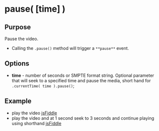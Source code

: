 # pause( [time] ) #

## Purpose ##

Pause the video.

 - Calling the `.pause()` method will trigger a `**pause**` event.

## Options ##

* **time** - number of seconds or SMPTE format string. Optional parameter that will seek to a specified time and pause the media, short hand for `.currentTime( time ).pause()`;

## Example ##

* play the video [jsFiddle](http://jsfiddle.net/popcornjs/a4t4U/)
* play the video and at 1 second seek to 3 seconds and continue playing using shorthand [jsFiddle](http://jsfiddle.net/popcornjs/hhtEA/)
